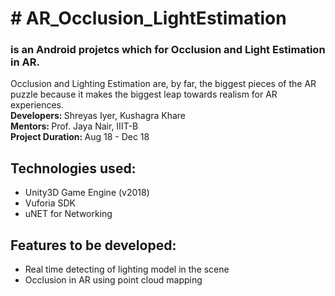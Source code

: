 # # AR_Occlusion_LightEstimation
### is an Android projetcs which for Occlusion and Light Estimation in AR.
Occlusion and Lighting Estimation are, by far, the biggest pieces of the AR puzzle because it makes the biggest leap towards realism for AR experiences.<br>
<b> Developers: </b> Shreyas Iyer, Kushagra Khare <br>
<b> Mentors: </b> Prof. Jaya Nair, IIIT-B <br>
<b> Project Duration: </b> Aug 18 - Dec 18 <br>

## Technologies used:
<ul>
<li>Unity3D Game Engine (v2018)</li>
<li>Vuforia SDK</li>
<li>uNET for Networking</li>
</ul>

## Features to be developed:
<i> </i>
<ul>
<li>Real time detecting of lighting model in the scene</li>
<li>Occlusion in AR using point cloud mapping</li>
</ul>

